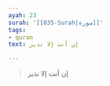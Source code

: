 ```yaml
---
ayah: 23
surah: '[[035-Surah|سورة]]'
tags:
- quran
text: إن أنت إلا نذير

---
```

> إن أنت إلا نذير
